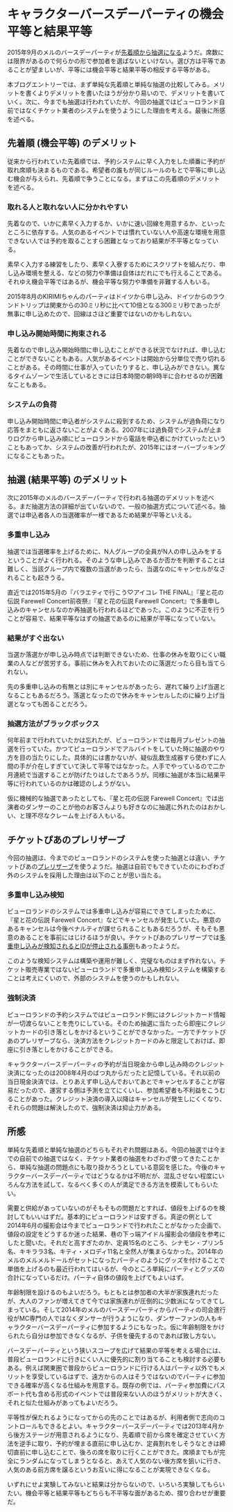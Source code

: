 # キャラクターバースデーパーティの機会平等と結果平等

2015年9月のメルのバースデーパーティが[先着順から抽選になる](http://www.puroland.jp/information_mell_bd.html)ようだ。席数には限界があるので何らかの形で参加者を選ばないといけない。選び方は平等であることが望ましいが、平等には機会平等と結果平等の相反する平等がある。

本ブログエントリーでは、まず単純な先着順と単純な抽選の比較してみる。メリットを書くよりデメリットを書いたほうが分かり易いので、デメリットを書いていく。次に、今までも抽選は行われていたが、今回の抽選ではピューロランド自前ではなくチケット業者のシステムを使うようにした理由を考える。最後に所感を述べる。

## 先着順 (機会平等) のデメリット

従来から行われていた先着順では、予約システムに早く入力をした順番に予約が取れ席順も決まるものである。希望者の誰もが同じルールのもとで平等に申し込む機会が与えられ、先着順で争うことになる。まずはこの先着順のデメリットを述べる。

### 取れる人と取れない人に分かれやすい

先着なので、いかに素早く入力するか、いかに速い回線を用意するか、といったところに依存する。人気のあるイベントでは慣れていない人や高速な環境を用意できない人では予約を取ることすら困難となっており結果が不平等となっている。

素早く入力する練習をしたり、素早く入寮するためにスクリプトを組んだり、申し込み環境を整える、などの努力や準備は自体はだれにでも行えることである。それゆえ機会平等ではあるが、機会平等な努力や準備を非難する人もいる。

2015年8月のKIRIMIちゃんのパーティはドイツから申し込み、ドイツからのラウンドトリップは関東からの30ミリ秒に比べて10倍となる300ミリ秒であったが無事に申し込めたので、回線はさほど重要ではないのかもしれない。

### 申し込み開始時間に拘束される

先着なので申し込み開始時間に申し込むことができる状況でなければ、申し込むことができないこともある。人気があるイベントは開始から分単位で売り切れることがある。その時間に仕事が入っていたりすると、申し込みができない。異なるタイムゾーンで生活しているときには日本時間の朝9時半に合わせるのが困難なこともある。

### システムの負荷

申し込み開始時間に申込者がシステムに殺到するため、システムが過負荷になり応答をまともに返さないことがよくある。2007年には過負荷でシステムが止まりログから申し込み順にピューロランドから電話を申込者にかけていったということもあってか、システムの改善が行われたが、2015年にはオーバーブッキングになることもあった。

## 抽選 (結果平等) のデメリット

次に2015年のメルのバースデーパーティで行われる抽選のデメリットを述べる。まだ抽選方法の詳細が出ていないので、一般の抽選方式について述べる。抽選では申込者各人の当選確率が一様であるため結果が平等といえる。

### 多重申し込み

抽選では当選確率を上げるために、N人グループの全員がN人の申し込みをするということがよく行われる。そのような申し込みであるか否かを判断することは難しく、当該グループ内で複数の当選があったら、当選なのにキャンセルがなされることも起きうる。

直近では2015年5月の『バラエティで行こう♡アイコレ THE FINAL』『星と花の伝説 Farewell Concert前夜祭』『星と花の伝説 Farewell Concert』で多重申し込みのキャンセルなのか再抽選も行われるほどであった。このように不正を行うことが容易で、結果平等なはずの抽選であるのに結果が平等になっていない。

### 結果がすぐ出ない

当選か落選かが申し込み時点では判断できないため、仕事の休みを取りにくい職業の人などが苦労する。事前に休みを入れておいたのに落選だったら目も当てられない。

先の多重申し込みの有無とは別にキャンセルがあったら、遅れて繰り上げ当選となることもあるだろう。落選となったので休みをキャンセルしたのに繰り上げ当選となっても困ることだろう。

### 抽選方法がブラックボックス

何年前まで行われていたかは忘れたが、ピューロランドでは毎月プレゼントの抽選を行っていた。かつてピューロランドでアルバイトをしていた時に抽選のやり方を目の当たりにした。具体的には書かないが、疑似乱数生成器すら使わずに人間の手が介在しすぎていて決して平等ではなかった。人手でやっているので二か月連続で当選することが防げたりはしたであろうが。同様に抽選が本当に結果平等に行われているのかは確認のしようがない。

仮に機械的な抽選であったとしても、『星と花の伝説 Farewell Concert』では出演者のダンサーのことが他のお客さんよりも好きなのに抽選に外れたのはおかしい、と理不尽なクレームを上げる人もいる。

## チケットぴあのプレリザーブ

今回の抽選は、今までのピューロランドのシステムを使った抽選とは違い、チケットぴあの[プレリザーブ](http://t.pia.jp/guide/prereserve.jsp)を使うようだ。抽選は自前でもできていたのにわざわざ外のシステムを採用した理由は以下のことが思い当たる。

### 多重申し込み検知

ピューロランドのシステムでは多重申し込みが容易にできてしまったために、『星と花の伝説 Farewell Concert』などでキャンセルが発生していた。悪意のあるキャンセルは今後ペナルティが課せられることもあるだろうが、そもそも悪意のあることを事前にはじけるほうが良い。チケットぴあのプレリザーブでは[多重申し込みが検知されるとIDが停止される事例](http://detail.chiebukuro.yahoo.co.jp/qa/question_detail/q10120718080;_ylt=A3xTwsaB7M5V5ncAU.nM.vN7?query=%E3%83%97%E3%83%AC%E3%83%AA%E3%82%B6%E3%83%BC%E3%83%96&status=solved)もあったようだ。

このような検知システムは構築や運用が難しく、完璧なものはまず作れない。チケット販売専業ではないピューロランドで多重申し込み検知システムを構築することは考えにくいので、外部のシステムを使うのかもしれない。

### 強制決済

ピューロランドの予約システムではピューロランド側にはクレジットカード情報が一切渡らないことを売りにしている。そのため抽選に当たったら即座にクレジットカードの引き落としをかけるということができなかった。一方でチケットぴあのプレリザーブなら、決済方法をクレジットカードのみと限定しておけば、即座に引き落としをかけることができる。

キャラクターバースデーパーティの予約が当日現金から申し込み時のクレジット決済になったのは2008年4月のばつ丸からだったと記憶している。それ以前の当日現金決済では、とりあえず申し込んでおいてあとでキャンセルすることが容易だったので、運営する側は予測を立てにくいし、参加希望者も不利益をこうむることがあった。クレジット決済の導入以降はキャンセルが発生しにくくなり、それらの問題は解決したので、強制決済は抑止力がある。

## 所感

単純な先着順と単純な抽選のどちらもそれぞれ問題はある。今回の抽選では今までの自前での抽選ではなく、チケット業者の抽選をわざわざ使ってきたことから、単純な抽選の問題点にも取り掛かろうとしている意図を感じた。今後のキャラクターバースデーパーティではどうなるかは不明だが、混乱させない程度にいろんな方法を試して、なるべく多くの人が満足できる方法を模索してもらいたい。

需要と供給があっていないのがそもそもの問題だとすれば、値段を上げるのを検討してもいいはずだ。基本的にピューロランドは安すぎる。真逆の例として2014年6月の撮影会は今までピューロランドで行われたことがなかった企画で、値段の設定をどうするか迷った結果、巷の下っ端アイドル撮影会の値段を参考にしたと聞いた。それだと高すぎたのか、定員15名のところ、シナモン・プリン5名、キキララ3名、キティ・メロディ11名と全然人が集まらなかった。2014年のメルのメルメルドールがセットになったパーティのようにグッズを付けることで単価を上げるのも最近行われてはいるが、今のところ単純にパーティとグッズの合計になっているだけ。パーティ自体の値段を上げてもよいはず。

年齢制限を設けるのもよいだろう。もともとは参加者の大半が家族連れだったが、大人のファンが増えてきて今では家族連れが圧倒的に少数派になってきてしまっている。そして2014年のメルのバースデーパーティからパーティの司会進行役がMC専門の人ではなくダンサーが行うようになり、ダンサーファンの人もキャラクターバースデーパーティに参加するようにもなった。仮に年齢制限をかけられたら自分は参加できなくなるが、子供を優先するのであれば致し方ない。

バースデーパーティという狭いスコープを広げて結果の平等を考える場合には、普段ピューロランドに行きにくい人に優先的に割り当てることも検討する必要もある。例えば関東圏で普段からピューロランドに行ける人はパーティ以外でもメリットを享受しているはずで、遠方からの人はそうではないのでパーティに参加できる確率が高くなる仕組みを用意する。既存の例では、パーティ参加費にパスポート代も含める形式のイベントでは普段来ない人のほうがメリットが大きく、それと似た仕組みがあってもよいだろう。

平等性が保たれるようになってからの先のことではあるが、利用者側で志向のコントロールもできるとよい。キャラクターバースデーパーティでは2013年4月から後方ステージが用意されるようになり、先着順で前から席を確定させていく方法を逆手に取り、予約が埋まる直前に申し込むか、定員割れをしそうなときは締切直前に申し込むことで、後ろの席を取りに行くことができた。席順までもが完全にランダムになってしまうとなると、あえて人気のない後方席を狙いに行き、人気のある前方席を譲るというお互いに得になることが実現できなくなる。

いずれにせよ実験してみないと結果は分からないので、いろいろ実験してもらいたい。機会平等と結果平等もどちらも不平等な面があるため、摺り合わせが重要だ。
